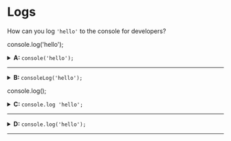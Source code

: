 # Logs

How can you log `'hello'` to the console for developers?

console.log('hello');

<details>
<summary><strong>A: </strong> <code>console('hello');</code></summary>
<br>

✖ Nope.

`console` is a global variable in JavaScript, it's available by default in your
programs without need to declare it.

But it's not a function so if you try calling it directly the program will throw
an error.

</details>

---

<details>
<summary><strong>B: </strong> <code>consoleLog('hello');</code></summary>
<br>

✖ Nope.

`consoleLog` written as one word does not come built into JavaScript, but
`console` does.

`console` is the _global variable_ used to store different logging functions, to
access one of the console functions you need to use `console.__`

</details>

console.log();

<details>

<summary><strong>C: </strong> <code>console.log 'hello';</code></summary>
<br>

✖ Nope.

You need to wrap function arguments in parenthesis `( )` or the computer will
not be able to parse your program.

</details>

---

<details>

<summary><strong>D: </strong> <code>console.log('hello');</code></summary>
<br>

✔ Correct!

`console` is the _global variable_ used to store different logging functions,
the most common one is `log`.

First you're telling the computer to get the value stored in the `console`
variable, then `.log` tells the computer to get the value named `log` stored
inside the `console` object.

You don't need to understand this just yet, you'll learn more about objects
later on.

</details>

---
